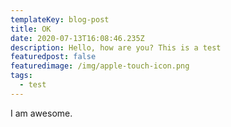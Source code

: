 ```yaml
---
templateKey: blog-post
title: OK
date: 2020-07-13T16:08:46.235Z
description: Hello, how are you? This is a test
featuredpost: false
featuredimage: /img/apple-touch-icon.png
tags:
  - test
---
```

I am awesome.